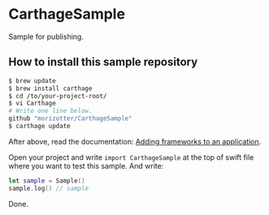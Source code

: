 # CarthageSample
Sample for publishing.

## How to install this sample repository

```bash
$ brew update
$ brew install carthage
$ cd /to/your-project-root/
$ vi Carthage
# Write one line below.
github "morizotter/CarthageSample"
$ carthage update
```

After above, read the documentation: [Adding frameworks to an application](https://github.com/Carthage/Carthage/blob/master/README.md#adding-frameworks-to-an-application).

Open your project and write `import CarthageSample` at the top of swift file where you want to test this sample. And write:

```swift
let sample = Sample()
sample.log() // sample
```

Done.

